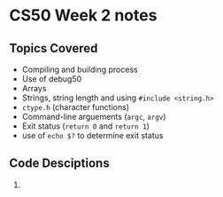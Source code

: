 # CS50 Week 2 notes 

## Topics Covered
- Compiling and building process 
- Use of debug50
- Arrays
- Strings, string length and using ```#include <string.h>```
- ```ctype.h``` (character functions)
- Command-line arguements (```argc```, ```argv```)
- Exit status (```return 0``` and ```return 1```)
- use of ```echo $?``` to determine exit status 
  




## Code Desciptions 
1. 

